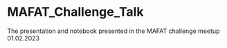 # MAFAT_Challenge_Talk
The presentation and notebook presented in the MAFAT challenge meetup 01.02.2023
